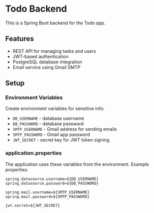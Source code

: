 # Todo Backend

This is a Spring Boot backend for the Todo app.

## Features
- REST API for managing tasks and users
- JWT-based authentication
- PostgreSQL database integration
- Email service using Gmail SMTP

## Setup

### Environment Variables

Create environment variables for sensitive info:

- `DB_USERNAME` - database username  
- `DB_PASSWORD` - database password  
- `SMTP_USERNAME` - Gmail address for sending emails  
- `SMTP_PASSWORD` - Gmail app password  
- `JWT_SECRET` - secret key for JWT token signing

### application.properties

The application uses these variables from the environment. Example properties:

```properties
spring.datasource.username=${DB_USERNAME}
spring.datasource.password=${DB_PASSWORD}

spring.mail.username=${SMTP_USERNAME}
spring.mail.password=${SMTP_PASSWORD}

jwt.secret=${JWT_SECRET}
